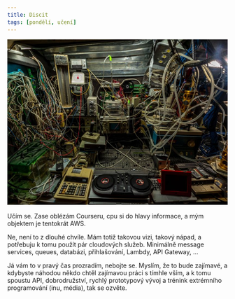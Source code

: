```yaml
---
title: Discit
tags: [pondělí, učení]
---
```


![cover](/img/discit.jpg)

Učím se. Zase oblézám Courseru, cpu si do hlavy informace, a mým objektem je tentokrát AWS.

<!--more-->

Ne, není to z dlouhé chvíle. Mám totiž takovou vizi, takový nápad, a potřebuju k tomu použít pár cloudových služeb. Minimálně message services, queues, databázi, přihlašování, Lambdy, API Gateway, ...

Já vám to v pravý čas prozradím, nebojte se. Myslím, že to bude zajímavé, a kdybyste náhodou někdo chtěl zajímavou práci s tímhle vším, a k tomu spoustu API, dobrodružství, rychlý prototypový vývoj a trénink extrémního programování (inu, média), tak se ozvěte.